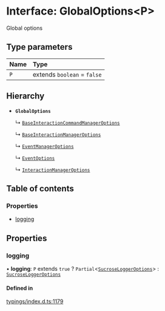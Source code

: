 # Interface: GlobalOptions<P\>

Global options

## Type parameters

| Name | Type |
| :------ | :------ |
| `P` | extends `boolean` = ``false`` |

## Hierarchy

- **`GlobalOptions`**

  ↳ [`BaseInteractionCommandManagerOptions`](../wiki/BaseInteractionCommandManagerOptions)

  ↳ [`BaseInteractionManagerOptions`](../wiki/BaseInteractionManagerOptions)

  ↳ [`EventManagerOptions`](../wiki/EventManagerOptions)

  ↳ [`EventOptions`](../wiki/EventOptions)

  ↳ [`InteractionManagerOptions`](../wiki/InteractionManagerOptions)

## Table of contents

### Properties

- [logging](../wiki/GlobalOptions#logging)

## Properties

### logging

• **logging**: `P` extends ``true`` ? `Partial`<[`SucroseLoggerOptions`](../wiki/SucroseLoggerOptions)\> : [`SucroseLoggerOptions`](../wiki/SucroseLoggerOptions)

#### Defined in

[typings/index.d.ts:1179](https://github.com/Natto-PKP/discord-sucrose/blob/a2c6566/typings/index.d.ts#L1179)
